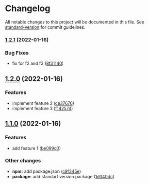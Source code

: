 # Changelog

All notable changes to this project will be documented in this file. See [standard-version](https://github.com/conventional-changelog/standard-version) for commit guidelines.

### [1.2.1](https://github.com/jediswear/conventional-commits/compare/v1.2.0...v1.2.1) (2022-01-16)


### Bug Fixes

* fix for f2 and f3 ([8f31140](https://github.com/jediswear/conventional-commits/commit/8f31140d0a1f9874d23dd759262e44a4864ae720))

## [1.2.0](https://github.com/jediswear/conventional-commits/compare/v1.1.0...v1.2.0) (2022-01-16)


### Features

* implement feature 2 ([ce37676](https://github.com/jediswear/conventional-commits/commit/ce376769a490547ff06663693d82591946500178))
* implement feature 3 ([f142574](https://github.com/jediswear/conventional-commits/commit/f14257417276cd4e99f669ee13196771e3305af9))

## [1.1.0](https://github.com/jediswear/conventional-commits/compare/v1.0.0...v1.1.0) (2022-01-16)


### Features

* add feature 1 ([be099c0](https://github.com/jediswear/conventional-commits/commit/be099c0a43e2e63435d006eb223ebe04741fd6d3))


### Other changes

* **npm:** add package.json ([c9f345e](https://github.com/jediswear/conventional-commits/commit/c9f345e96055692f9c32972c63dc03fabca5ea3d))
* **package:** add standart version package ([1d040dc](https://github.com/jediswear/conventional-commits/commit/1d040dc915877529ff97fd6b53fe65b9bfe525c3))
